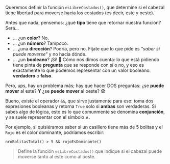 Queremos definir la función `esLibreCostados()`, que determine si el cabezal tiene libertad para moverse hacia los costados (es decir, este y oeste).

Antes que nada, pensemos: ¿qué **tipo** tiene que retornar nuestra función? Será...

* ... ¿un **color**? No.
* ... ¿un **número**? Tampoco.
* ... ¿una **dirección**? Podría, pero no. Fíjate que lo que pide es _"saber si puede moverse"_ y no hacia dónde.
* ... ¿un **booleano**? ¡Sí! :tada: Cómo nos dimos cuenta: lo que está pidiendo tiene pinta de **pregunta** que se responde con sí o no, y eso es exactamente lo que podemos representar con un valor booleano: **verdadero** o **falso**.

Pero, ups, hay un problema más; hay que hacer DOS preguntas: ¿se **puede mover** al este? **Y** ¿se **puede mover** al oeste? :fearful:

Bueno, existe el operador `&&`, que sirve justamente para eso: toma dos expresiones booleanas y retorna `True` solo si **ambas** son verdaderas. Si sabes algo de lógica, esto es lo que comunmente se denomina **conjunción**, y se suele representar con el símbolo ∧.

Por ejemplo, si quisiéramos saber si un casillero tiene más de 5 bolitas y el `Rojo` es el color dominante, podríamos escribir:

``` gobstones
nroBolitasTotal() > 5 && rojoEsDominante()
```

> Define la función `esLibreCostados()` que indique si el cabezal puede moverse tanto al este como al oeste.
